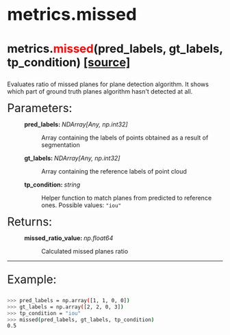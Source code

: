 <p style="font-size: 30pt; font-weight: bold;">
    metrics.missed
</p>

<p style="font-size: 20pt; font-weight: bold;">
    metrics.<span style="color: red;">missed</span>(pred_labels, gt_labels, tp_condition) <a href="https://github.com/prime-slam/evops-metrics/blob/release-1.0/src/evops/metrics/instance_based.py#L143">[source]</a>
</p>

Evaluates ratio of missed planes for plane detection algorithm. 
It shows which part of ground truth planes algorithm hasn't detected at all.

<dt style="font-size: 20pt;">Parameters:</dt>
<dd class="field-odd">
    <dl>
    <dt><strong>pred_labels: </strong>
    <span style="font-style: italic;">NDArray[Any, np.int32]</span>
    </dt>
    <dd>
        <p>Array containing the labels of points obtained as a result of segmentation</p>
    </dl>
</dd>
<dd class="field-odd">
    <dl>
    <dt><strong>gt_labels: </strong>
    <span style="font-style: italic;">NDArray[Any, np.int32]</span>
    </dt>
    <dd>
        <p>Array containing the reference labels of point cloud</p>
    </dl>
</dd>
<dd class="field-odd">
    <dl>
    <dt><strong>tp_condition: </strong>
    <span style="font-style: italic;">string</span>
    </dt>
    <dd>
        <p>Helper function to match planes from predicted to reference ones. Possible values: <code>"iou"</code></p>
    </dl>
</dd>
<dt style="font-size: 20pt;">Returns:</dt>
<dd class="field-odd">
    <dl>
    <dt><strong>missed_ratio_value: </strong>
    <span style="font-style: italic;">np.float64</span>
    </dt>
    <dd>
        <p>Calculated missed planes ratio</p>
    </dl>
</dd>

---

<p style="font-size: 20pt;">
    Example:
</p>

```bash
>>> pred_labels = np.array([1, 1, 0, 0])
>>> gt_labels = np.array([2, 2, 0, 3])
>>> tp_condition = "iou"
>>> missed(pred_labels, gt_labels, tp_condition)
0.5
```